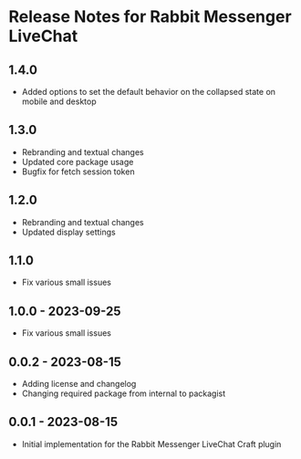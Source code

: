 # Release Notes for Rabbit Messenger LiveChat

## 1.4.0
- Added options to set the default behavior on the collapsed state on mobile and desktop

## 1.3.0
- Rebranding and textual changes
- Updated core package usage
- Bugfix for fetch session token

## 1.2.0
- Rebranding and textual changes
- Updated display settings

## 1.1.0
- Fix various small issues

## 1.0.0 - 2023-09-25
- Fix various small issues

## 0.0.2 - 2023-08-15
- Adding license and changelog
- Changing required package from internal to packagist

## 0.0.1 - 2023-08-15
- Initial implementation for the Rabbit Messenger LiveChat Craft plugin
